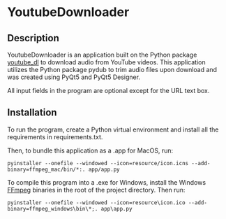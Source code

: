 # YoutubeDownloader

## Description

YoutubeDownloader is an application built on the Python package <a href="http://ytdl-org.github.io/youtube-dl/">youtube_dl</a> to download audio from YouTube videos. This application utilizes the Python package pydub to trim audio files upon download and was created using PyQt5 and PyQt5 Designer.

All input fields in the program are optional except for the URL text box.

## Installation
To run the program, create a Python virtual environment and install all the requirements in requirements.txt.

Then, to bundle this application as a .app for MacOS, run:

`pyinstaller --onefile --windowed --icon=resource/icon.icns --add-binary=ffmpeg_mac/bin/*:. app/app.py`

To compile this program into a .exe for Windows, install the Windows <a href="https://ffmpeg.org/download.html#build-windows">FFmpeg</a> binaries in the root of the project directory. Then run:

`pyinstaller --onefile --windowed --icon=resource\icon.ico --add-binary=ffmpeg_windows\bin\*;. app\app.py`



